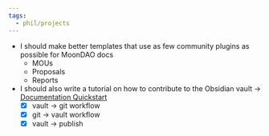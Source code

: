 ```yaml
---
tags:
  - phil/projects
---
```

- I should make better templates that use as few community plugins as possible for MoonDAO docs
	- MOUs
	- Proposals
	- Reports
- I should also write a tutorial on how to contribute to the Obsidian vault → [Documentation Quickstart](../../MoonDAO/docs/Documentation%20Quickstart.md)
	- [x] vault -> git workflow
	- [x] git -> vault workflow
	- [x] vault -> publish
